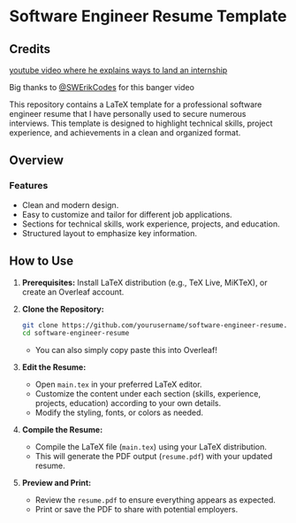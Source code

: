 # Software Engineer Resume Template

## Credits
[youtube video where he explains ways to land an internship](https://www.youtube.com/watch?v=QTcH1klQFaM)



Big thanks to [@SWErikCodes](https://www.youtube.com/@SWErikCodes) for this banger video

This repository contains a LaTeX template for a professional software engineer resume that I have personally used to secure numerous interviews. This template is designed to highlight technical skills, project experience, and achievements in a clean and organized format.

## Overview

### Features

- Clean and modern design.
- Easy to customize and tailor for different job applications.
- Sections for technical skills, work experience, projects, and education.
- Structured layout to emphasize key information.

## How to Use

1. **Prerequisites:** Install LaTeX distribution (e.g., TeX Live, MiKTeX), or create an Overleaf account.

2. **Clone the Repository:**

    ```bash
    git clone https://github.com/yourusername/software-engineer-resume.git
    cd software-engineer-resume
    ```

    - You can also simply copy paste this into Overleaf!

3. **Edit the Resume:**

    - Open `main.tex` in your preferred LaTeX editor.
    - Customize the content under each section (skills, experience, projects, education) according to your own details.
    - Modify the styling, fonts, or colors as needed.

4. **Compile the Resume:**

    - Compile the LaTeX file (`main.tex`) using your LaTeX distribution.
    - This will generate the PDF output (`resume.pdf`) with your updated resume.

5. **Preview and Print:**

    - Review the `resume.pdf` to ensure everything appears as expected.
    - Print or save the PDF to share with potential employers.
